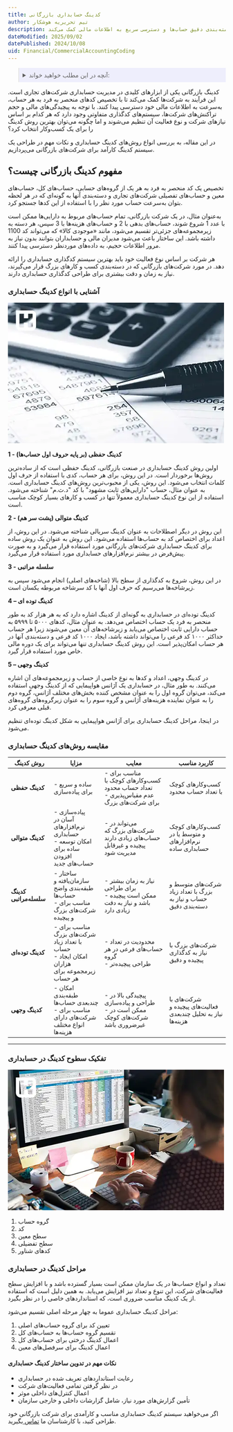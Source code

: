 ```yaml
---
title: کدینگ حسابداری بازرگانی
author: تیم تحریریه هوشکار
description: کدینگ حسابداری بازرگانی به دسته‌بندی دقیق حساب‌ها و دسترسی سریع به اطلاعات مالی کمک می‌کند.
dateModified: 2025/09/02
datePublished: 2024/10/08
uid: Financial/CommercialAccountingCoding
---
```

<blockquote style="background-color:#eeeefc; padding:0.5rem">
<details>
  <summary>آنچه در این مطلب خواهید خواند:</summary>
  <ul>
   <li>مفهوم کدینگ بازرگانی چیست؟</li>
   <li>آشنایی با انواع کدینگ حسابداری</li>
   <li>تفکیک سطوح کدینگ در حسابداری</li>
   <li>مراحل کدینگ در حسابداری</li>
   <li>مراحل کدینگ در حسابداری</li>
  </ul>
</details>
</blockquote>

کدینگ بازرگانی یکی از ابزارهای کلیدی در مدیریت حسابداری شرکت‌های تجاری است. این فرآیند به شرکت‌ها کمک می‌کند تا با تخصیص کدهای منحصر به فرد به هر حساب، به‌سرعت به اطلاعات مالی خود دسترسی پیدا کنند. با توجه به پیچیدگی‌های مالی و حجم تراکنش‌های شرکت‌ها، سیستم‌های کدگذاری متفاوتی وجود دارد که هر کدام بر اساس نیازهای شرکت و نوع فعالیت آن تنظیم می‌شوند و اما چگونه می‌توان بهترین روش کدینگ را برای یک کسب‌وکار انتخاب کرد؟

 در این مقاله، به بررسی انواع روش‌های کدینگ حسابداری و نکات مهم در طراحی یک سیستم کدینگ کارآمد برای شرکت‌های بازرگانی می‌پردازیم.

## مفهوم کدینگ بازرگانی چیست؟

تخصیص یک کد منحصر به فرد به هر یک از گروه‌های حسابی، حساب‌های کل، حساب‌های معین و حساب‌های تفصیلی شرکت‌های تجاری و دسته‌بندی آنها به گونه‌ای که در هر لحظه بتوان به‌سرعت حساب مورد نظر را با استفاده از این کدها جستجو کرد.

به‌عنوان مثال، در یک شرکت بازرگانی، تمام حساب‌های مربوط به دارایی‌ها ممکن است با عدد 1 شروع شوند، حساب‌های بدهی با 2 و حساب‌های هزینه‌ها با 3 سپس، هر دسته به زیرمجموعه‌های جزئی‌تر تقسیم می‌شود، مانند «موجودی کالا» که می‌تواند کد 1100 داشته باشد. این ساختار باعث می‌شود مدیران مالی و حسابداران بتوانند بدون نیاز به مرور اطلاعات حجیم،  به داده‌های موردنظر دسترسی پیدا کنند.

 هر شرکت بر اساس نوع فعالیت خود باید بهترین سیستم کدگذاری حسابداری را ارائه دهد. در مورد شرکت‌های بازرگانی که در دسته‌بندی کسب و کارهای بزرگ قرار می‌گیرند، نیاز به زمان و دقت بیشتری برای طراحی کدگذاری حسابداری دارند.

### آشنایی با انواع کدینگ حسابداری

![انواع کدینگ حسابداری](./Images/TypesOfAccountingCoding.webp)

**1 - کدینگ حفظی (بر پایه حروف اول حساب‌ها)**

اولین روش کدینگ حسابداری در صنعت بازرگانی، کدینگ حفظی است که از ساده‌ترین روش‌ها برخوردار است. در این روش، برای هر حساب، کدی با استفاده از حرف اول کلمات انتخاب می‌شود. این روش، یکی از محبوب‌ترین روش‌های کدینگ حسابداری است. به عنوان مثال، حساب "دارایی‌های ثابت مشهود" با کد "د.ث.م" شناخته می‌شود. استفاده از این نوع کدینگ حسابداری معمولاً تنها در کسب و کارهای بسیار کوچک مناسب است.

**2 - کدینگ متوالی (پشت سر هم)**

این روش در دیگر اصطلاحات به عنوان کدینگ سریالی شناخته می‌شود. در این روش، از اعداد برای اختصاص کد به حساب‌ها استفاده می‌شود. این روش به عنوان یک روش ساده برای کدینگ حسابداری شرکت‌های بازرگانی مورد استفاده قرار می‌گیرد و به صورت پیش‌فرض در بیشتر نرم‌افزارهای حسابداری مورد استفاده قرار می‌گیرد.

**3 - سلسله مراتبی**

در این روش، شروع به کدگذاری از سطح بالا (شاخه‌های اصلی) انجام می‌شود سپس به زیرشاخه‌ها می‌رسیم که حرف اول آنها با کد سرشاخه مربوطه یکسان است.

**4 – کدینگ توده ای**

کدینگ توده‌ای در حسابداری به گونه‌ای از کدینگ اشاره دارد که به هر هزار کد به طور منحصر به فرد یک حساب اختصاص می‌دهد. به عنوان مثال، کدهای ۵۰۰۰ تا ۵۹۹۹ به حساب دارایی ثابت اختصاص می‌یابد و زیرشاخه‌های آن معین می‌شوند زیرا هر حساب حداکثر ۱۰۰۰ کد فرعی را می‌تواند داشته باشد، ایجاد ۱۰۰۰ کد فرعی و دسته‌بندی آنها در هر حساب امکان‌پذیر است. این روش کدینگ حسابداری تنها می‌تواند برای یک دوره مالی خاص مورد استفاده قرار گیرد.

**5 – کدینگ وجهی**

در کدینگ وجهی، اعداد و کدها به نوع خاصی از حساب و زیرمجموعه‌های آن اشاره می‌کنند. به طور مثال، در حسابداری یک آژانس هواپیمایی که از کدینگ وجهی استفاده می‌کند، می‌توان گروه اول را به عنوان مشخص کننده بخش‌های مختلف آژانس، گروه دوم را به عنوان نماینده هزینه‌های آژانس و گروه سوم را به عنوان زیرگروه‌های گروه‌های قبلی معرفی کرد. 

در اینجا، مراحل کدینگ حسابداری برای آژانس هواپیمایی به شکل کدینگ توده‌ای تنظیم می‌شود.

### مقایسه روش‌های کدینگ حسابداری

| **روش کدینگ**              | **مزایا**                                                                                     | **معایب**                                                                                     | **کاربرد مناسب**                                                     |
|----------------------------|-----------------------------------------------------------------------------------------------|-----------------------------------------------------------------------------------------------|----------------------------------------------------------------------|
| **کدینگ حفظی**             | - ساده و سریع برای پیاده‌سازی                                                               | - مناسب برای کسب‌وکارهای کوچک با تعداد حساب محدود<br>- عدم مقیاس‌پذیری برای شرکت‌های بزرگ   | کسب‌وکارهای کوچک با تعداد حساب محدود                                 |
| **کدینگ متوالی**          | - پیاده‌سازی آسان در نرم‌افزارهای حسابداری<br>- امکان توسعه ساده برای افزودن حساب‌های جدید | - می‌تواند در شرکت‌های بزرگ که حساب‌های زیادی دارند پیچیده و غیرقابل مدیریت شود           | کسب‌وکارهای کوچک و متوسط یا در نرم‌افزارهای حسابداری ساده          |
| **کدینگ سلسله‌مراتبی**    | - ساختار سازمان‌یافته و طبقه‌بندی واضح حساب‌ها<br>- مناسب برای شرکت‌های بزرگ و پیچیده    | - نیاز به زمان بیشتر برای طراحی<br>- ممکن است پیچیده باشد و نیاز به دقت زیادی دارد       | شرکت‌های متوسط و بزرگ با تعداد زیاد حساب و نیاز به دسته‌بندی دقیق |
| **کدینگ توده‌ای**         | - مناسب برای شرکت‌های بزرگ با تعداد زیاد حساب<br>- امکان ایجاد هزاران زیرمجموعه برای هر حساب | - محدودیت در تعداد حساب‌های فرعی در هر گروه<br>- طراحی پیچیده‌تر                          | شرکت‌های بزرگ با نیاز به کدگذاری پیچیده و دقیق                      |
| **کدینگ وجهی**            | - امکان طبقه‌بندی چندبعدی حساب‌ها<br>- مناسب برای شرکت‌های دارای انواع مختلف هزینه‌ها    | - پیچیدگی بالا در طراحی و پیاده‌سازی<br>- ممکن است در شرکت‌های کوچک غیرضروری باشد          | شرکت‌های با فعالیت‌های پیچیده و نیاز به تحلیل چندبعدی هزینه‌ها     |


---

### تفکیک سطوح کدینگ در حسابداری

![تفکیک سطوح کدینگ در حسابداری](./Images/SeparationOfCodingLevelsInAccounting.webp)

1. گروه حساب
2. کد
3. سطح معین
4. سطح تفضیلی
5. کدهای شناور

### مراحل کدینگ در حسابداری

تعداد و انواع حساب‌ها در یک سازمان ممکن است بسیار گسترده باشد و با افزایش سطح فعالیت‌های شرکت، این تنوع و تعداد نیز افزایش می‌یابد. به همین دلیل است که استفاده از یک کدینگ مناسب ضروری است، که استانداردهای خاصی را در نظر بگیرد. 

مراحل کدینگ حسابداری عموما به چهار مرحله اصلی تقسیم می‌شود:

1. تعیین کد برای گروه حساب‌های اصلی
2. تقسیم گروه حساب‌ها به حساب‌های کل
3. اعمال کدینگ درختی برای حساب‌های کل
4. اعمال کدینگ برای سرفصل‌های معین

#### نکات مهم در تدوین ساختار کدینگ حسابداری

-	رعایت استانداردهای تعریف شده در حسابداری
-	در نظر گرفتن تمامی فعالیت‌های شرکت
-	اعمال کنترل‌های داخلی موثر
-	تأمین گزارش‌های مورد نیاز، شامل گزارشات داخلی و خارجی سازمان

اگر می‌خواهید سیستم کدینگ حسابداری مناسب و کارآمدی برای شرکت بازرگانی خود طراحی کنید، با کارشناسان ما <a href="https://www.hooshkar.com" target="_blank">تماس
</a> بگیرید.